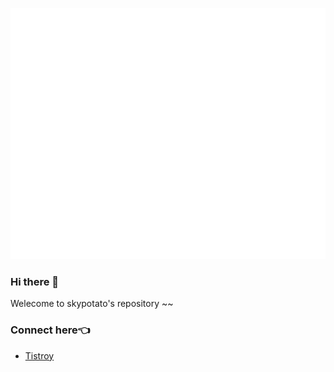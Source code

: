 <!--
**Leepro1234/Leepro1234** is a ✨ _special_ ✨ repository because its `README.md` (this file) appears on your GitHub profile.

Here are some ideas to get you started:

- 🔭 I’m currently working on ...
- 🌱 I’m currently learning ...
- 👯 I’m looking to collaborate on ...
- 🤔 I’m looking for help with ...
- 💬 Ask me about ...
- 📫 How to reach me: ...
- 😄 Pronouns: ...
- ⚡ Fun fact: ...
-->
![Metrics](https://github.com/Leepro1234/Leepro1234/blob/main/github-metrics.svg)

### Hi there 👋
Welecome to skypotato's repository ~~

### Connect here👈
- [Tistroy](https://pizza301.tistory.com)
<!-- [Homepage](http://skypotato.pe.kr) - 개발 중... -->

